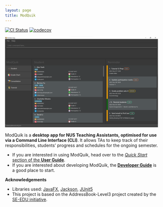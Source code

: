 ```yaml
---
layout: page
title: ModQuik
---
```


[![CI Status](https://github.com/AY2223S1-CS2103T-W17-3/tp/workflows/Java%20CI/badge.svg)](https://github.com/AY2223S1-CS2103T-W17-3/tp/actions)
[![codecov](https://codecov.io/gh/AY2223S1-CS2103T-W17-3/tp/branch/master/graph/badge.svg?token=9M3PU7F9CR)](https://codecov.io/gh/AY2223S1-CS2103T-W17-3/tp)

![Ui](images/Ui.png)

ModQuik is a **desktop app for NUS Teaching Assistants, optimised for use via a Command Line Interface (CLI)**.
It allows TAs to keep track of their responsibilities, students’ progress and schedules for the ongoing semester.

* If you are interested in using ModQuik, head over to the [_Quick Start_ section of the **User Guide**](UserGuide.html#2-quick-start).
* If you are interested about developing ModQuik, the [**Developer Guide**](DeveloperGuide.html) is a good place to start.


**Acknowledgements**

* Libraries used: [JavaFX](https://openjfx.io/), [Jackson](https://github.com/FasterXML/jackson), [JUnit5](https://github.com/junit-team/junit5)
* This project is based on the AddressBook-Level3 project created by the [SE-EDU initiative](https://se-education.org).
